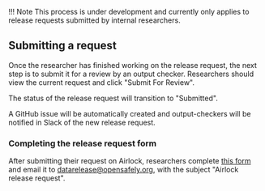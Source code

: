 !!! Note
    This process is under development and currently only applies to release requests
    submitted by internal researchers.


## Submitting a request

Once the researcher has finished working on the release request, the next step is to
submit it for a review by an output checker. Researchers should view the current request
and click "Submit For Review".

The status of the release request will transition to "Submitted".

A GitHub issue will be automatically created and output-checkers will be notified
in Slack of the new release request.


### Completing the release request form

After submitting their request on Airlock, researchers complete [this form](https://docs.google.com/document/d/1uWRiFps6tDA2SpxSxf0C2G9mOVWMQ6TQ/edit)
and email it to datarelease@opensafely.org, with the subject "Airlock release request".
